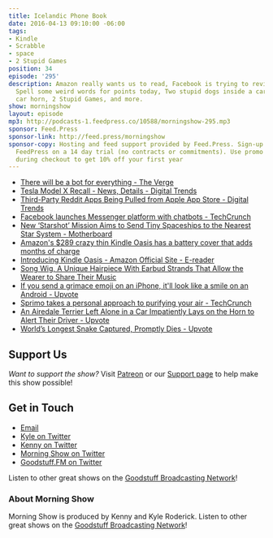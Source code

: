 ```yaml
---
title: Icelandic Phone Book
date: 2016-04-13 09:10:00 -06:00
tags:
- Kindle
- Scrabble
- space
- 2 Stupid Games
position: 34
episode: '295'
description: Amazon really wants us to read, Facebook is trying to revive chatbots,
  Spell some weird words for points today, Two stupid dogs inside a car can work a
  car horn, 2 Stupid Games, and more.
show: morningshow
layout: episode
mp3: http://podcasts-1.feedpress.co/10588/morningshow-295.mp3
sponsor: Feed.Press
sponsor-link: http://feed.press/morningshow
sponsor-copy: Hosting and feed support provided by Feed.Press. Sign-up today and try
  FeedPress on a 14 day trial (no contracts or commitments). Use promo code `morningshow`
  during checkout to get 10% off your first year
---
```


* [There will be a bot for everything - The Verge](http://www.theverge.com/2016/4/12/11416122/there-will-be-a-bot-for-everything)
* [Tesla Model X Recall - News, Details - Digital Trends](http://www.digitaltrends.com/cars/tesla-model-x-recall-news-details/)
* [Third-Party Reddit Apps Being Pulled from Apple App Store - Digital Trends](http://www.digitaltrends.com/mobile/third-party-reddit-apps-pulled-from-apple-app-store/)
* [Facebook launches Messenger platform with chatbots - TechCrunch](http://techcrunch.com/2016/04/12/agents-on-messenger/?ncid=rss&utm_source=feedburner&utm_medium=feed&utm_campaign=Feed%3A+Techcrunch+%28TechCrunch%29)
* [New ‘Starshot’ Mission Aims to Send Tiny Spaceships to the Nearest Star System - Motherboard](http://motherboard.vice.com/read/starshot-alpha-centuri-stephen-hawking-yuri-milner)
* [Amazon's $289 crazy thin Kindle Oasis has a battery cover that adds months of charge](http://thenextweb.com/gadgets/2016/04/13/amazons-289-kindle-oasis-crazy-thin-comes-battery-cover-add-months/)
* [Introducing Kindle Oasis - Amazon Official Site - E-reader](http://www.amazon.com/dp/B00REQKWGA?ref=deveng_soc)
* [Song Wig, A Unique Hairpiece With Earbud Strands That Allow the Wearer to Share Their Music](http://laughingsquid.com/song-wig-a-unique-hairpiece-with-earbud-strands-that-allow-the-wearer-to-share-their-music/)
* [If you send a grimace emoji on an iPhone, it'll look like a smile on an Android - Upvote](http://upvote.morningshow.am/if-you-send-a-grimace-emoji-on-an-iphone-itll-look-like-a-smile-on-an-android/2016-04-11)
* [Sprimo takes a personal approach to purifying your air - TechCrunch](http://techcrunch.com/2016/04/12/sprimo/?ncid=rss&utm_source=feedburner&utm_medium=feed&utm_campaign=Feed:+Techcrunch+(TechCrunch))
* [An Airedale Terrier Left Alone in a Car Impatiently Lays on the Horn to Alert Their Driver - Upvote](http://upvote.morningshow.am/an-airedale-terrier-left-alone-in-a-car-impatiently-lays-on-the-horn-to-alert-their-driver/2016-04-11)
* [World’s Longest Snake Captured, Promptly Dies - Upvote](http://upvote.morningshow.am/worlds-longest-snake-captured-promptly-dies/2016-04-11)

## Support Us
*Want to support the show?* Visit [Patreon](http://patreon.com/morningshow) or our [Support page](http://goodstuff.fm/support) to help make this show possible!

## Get in Touch
* [Email](mailto:kyle@goodstuff.fm)
* [Kyle on Twitter](http://twitter.com/dogburps)
* [Kenny on Twitter](http://twitter.com/pizzarobotics)
* [Morning Show on Twitter](http://twitter.com/morningshowam)
* [Goodstuff.FM on Twitter](http://twitter.com/goodstufffm)

Listen to other great shows on the [Goodstuff Broadcasting Network](http://goodstuff.fm/broadcasts)!

### About Morning Show
Morning Show is produced by Kenny and Kyle Roderick. Listen to other great shows on the [Goodstuff Broadcasting Network](http://goodstuff.fm/)!
